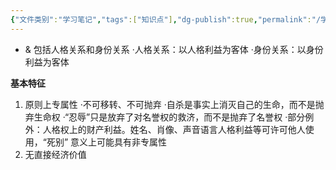 ```yaml
---
{"文件类别":"学习笔记","tags":["知识点"],"dg-publish":true,"permalink":"/学习笔记/知识点cheese/人身关系/","dgPassFrontmatter":true,"created":"2024-07-02T21:28:53.906+08:00","updated":"2024-09-11T12:19:22.324+08:00"}
---
```


- & 包括人格关系和身份关系
·人格关系：以人格利益为客体
·身份关系：以身份利益为客体

**基本特征**
1. 原则上专属性
·不可移转、不可抛弃
·自杀是事实上消灭自己的生命，而不是抛弃生命权
·“忍辱”只是放弃了对名誉权的救济，而不是抛弃了名誉权
·部分例外：人格权上的财产利益。姓名、肖像、声音语言人格利益等可许可他人使用，“死别” 意义上可能具有非专属性
2. 无直接经济价值
